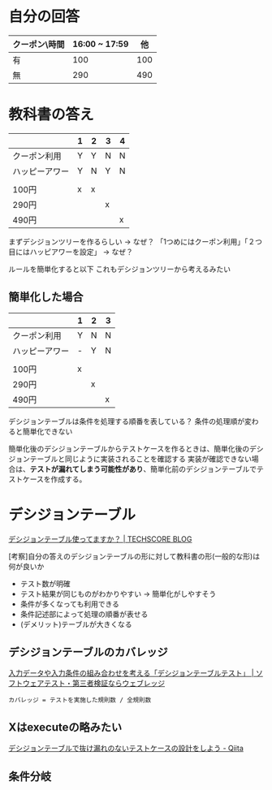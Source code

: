 
# 自分の回答

|クーポン\時間|16:00 ~ 17:59|他|
|---|---|---|
|有|100|100|
|無|290|490|

# 教科書の答え

||1|2|3|4|
|---|---|---|---|---|
|クーポン利用|Y|Y|N|N|
|ハッピーアワー|Y|N|Y|N|
||||||
|100円|x|x|||
|290円|||x||
|490円||||x|

まずデシジョンツリーを作るらしい -> なぜ？
「1つめにはクーポン利用」「２つ目にはハッピアワーを設定」 -> なぜ？

ルールを簡単化すると以下
これもデシジョンツリーから考えるみたい

## 簡単化した場合
||1|2|3|
|---|---|---|---|
|クーポン利用|Y|N|N|
|ハッピーアワー|-|Y|N|
||||||
|100円|x|||
|290円||x||
|490円|||x|

デシジョンテーブルは条件を処理する順番を表している？
条件の処理順が変わると簡単化できない

簡単化後のデシジョンテーブルからテストケースを作るときは、簡単化後のデシジョンテーブルと同じように実装されることを確認する
実装が確認できない場合は、**テストが漏れてしまう可能性があり**、簡単化前のデシジョンテーブルでテストケースを作成する。

# デシジョンテーブル
[デシジョンテーブル使ってますか？ | TECHSCORE BLOG](https://www.techscore.com/blog/2019/03/29/decisiontable/#:~:text=%E3%83%87%E3%82%B7%E3%82%B8%E3%83%A7%E3%83%B3%E3%83%86%E3%83%BC%E3%83%96%E3%83%AB%E3%81%A8%E3%81%AF%E3%80%81%E5%85%A5%E5%8A%9B,%E3%81%8C%E9%87%8D%E8%A6%81%E3%81%AB%E3%81%AA%E3%82%8A%E3%81%BE%E3%81%99%E3%80%82)

[考察]自分の答えのデシジョンテーブルの形に対して教科書の形(一般的な形)は何が良いか
* テスト数が明確
* テスト結果が同じものがわかりやすい -> 簡単化がしやすそう
* 条件が多くなっても利用できる
* 条件記述部によって処理の順番が表せる
* (デメリット)テーブルが大きくなる

## デシジョンテーブルのカバレッジ
[入力データや入力条件の組み合わせを考える「デシジョンテーブルテスト」 | ソフトウェアテスト・第三者検証ならウェブレッジ](https://webrage.jp/techblog/decision_table_testing/)

`カバレッジ = テストを実施した規則数 / 全規則数`

## Xはexecuteの略みたい
[デシジョンテーブルで抜け漏れのないテストケースの設計をしよう - Qiita](https://qiita.com/sh-suzuki0301/items/2ae685ba7eaf6319f48f)

## 条件分岐
